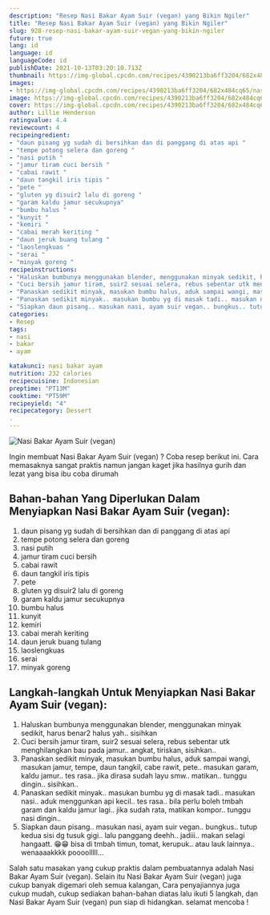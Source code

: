 ```yaml
---
description: "Resep Nasi Bakar Ayam Suir (vegan) yang Bikin Ngiler"
title: "Resep Nasi Bakar Ayam Suir (vegan) yang Bikin Ngiler"
slug: 928-resep-nasi-bakar-ayam-suir-vegan-yang-bikin-ngiler
future: true
lang: id
language: id
languageCode: id
publishDate: 2021-10-13T03:20:10.713Z 
thumbnail: https://img-global.cpcdn.com/recipes/4390213ba6ff3204/682x484cq65/nasi-bakar-ayam-suir-vegan-foto-resep-utama.png
images:
- https://img-global.cpcdn.com/recipes/4390213ba6ff3204/682x484cq65/nasi-bakar-ayam-suir-vegan-foto-resep-utama.png
image: https://img-global.cpcdn.com/recipes/4390213ba6ff3204/682x484cq65/nasi-bakar-ayam-suir-vegan-foto-resep-utama.png
cover: https://img-global.cpcdn.com/recipes/4390213ba6ff3204/682x484cq65/nasi-bakar-ayam-suir-vegan-foto-resep-utama.png
author: Lillie Henderson
ratingvalue: 4.4
reviewcount: 4
recipeingredient:
- "daun pisang yg sudah di bersihkan dan di panggang di atas api "
- "tempe potong selera dan goreng "
- "nasi putih "
- "jamur tiram cuci bersih "
- "cabai rawit "
- "daun tangkil iris tipis "
- "pete "
- "gluten yg disuir2 lalu di goreng "
- "garam kaldu jamur secukupnya"
- "bumbu halus "
- "kunyit "
- "kemiri "
- "cabai merah keriting "
- "daun jeruk buang tulang "
- "laoslengkuas "
- "serai "
- "minyak goreng "
recipeinstructions:
- "Haluskan bumbunya menggunakan blender, menggunakan minyak sedikit, harus benar2 halus yah.. sisihkan"
- "Cuci bersih jamur tiram, suir2 sesuai selera, rebus sebentar utk menghilangkan bau pada jamur.. angkat, tiriskan, sisihkan.."
- "Panaskan sedikit minyak, masukan bumbu halus, aduk sampai wangi, masukan jamur, tempe, daun tangkil, cabe rawit, pete.. masukan garam, kaldu jamur.. tes rasa.. jika dirasa sudah layu smw.. matikan.. tunggu dingin.. sisihkan.."
- "Panaskan sedikit minyak.. masukan bumbu yg di masak tadi.. masukan nasi.. aduk menggunkan api kecil.. tes rasa.. bila perlu boleh tmbah garam dan kaldu jamur lagi.. jika sudah rata, matikan kompor.. tunggu nasi dingin.."
- "Siapkan daun pisang.. masukan nasi, ayam suir vegan.. bungkus.. tutup kedua sisi dg tusuk gigi.. lalu panggang deehh.. jadiii.. makan selagi hangaatt. 😁😁 bisa di tmbah timun, tomat, kerupuk.. atau lauk lainnya.. wenaaaakkkk poooolllll..."
categories:
- Resep
tags:
- nasi
- bakar
- ayam

katakunci: nasi bakar ayam 
nutrition: 232 calories
recipecuisine: Indonesian
preptime: "PT13M"
cooktime: "PT59M"
recipeyield: "4"
recipecategory: Dessert
. 
---
```



![Nasi Bakar Ayam Suir (vegan)](https://img-global.cpcdn.com/recipes/4390213ba6ff3204/682x484cq65/nasi-bakar-ayam-suir-vegan-foto-resep-utama.png)

Ingin membuat Nasi Bakar Ayam Suir (vegan) ? Coba resep berikut ini. Cara memasaknya sangat praktis namun jangan kaget jika hasilnya gurih dan lezat yang bisa ibu coba dirumah

<!--inarticleads1-->

## Bahan-bahan Yang Diperlukan Dalam Menyiapkan Nasi Bakar Ayam Suir (vegan):

1. daun pisang yg sudah di bersihkan dan di panggang di atas api 
1. tempe potong selera dan goreng 
1. nasi putih 
1. jamur tiram cuci bersih 
1. cabai rawit 
1. daun tangkil iris tipis 
1. pete 
1. gluten yg disuir2 lalu di goreng 
1. garam kaldu jamur secukupnya
1. bumbu halus 
1. kunyit 
1. kemiri 
1. cabai merah keriting 
1. daun jeruk buang tulang 
1. laoslengkuas 
1. serai 
1. minyak goreng 



<!--inarticleads2-->

## Langkah-langkah Untuk Menyiapkan Nasi Bakar Ayam Suir (vegan):

1. Haluskan bumbunya menggunakan blender, menggunakan minyak sedikit, harus benar2 halus yah.. sisihkan
1. Cuci bersih jamur tiram, suir2 sesuai selera, rebus sebentar utk menghilangkan bau pada jamur.. angkat, tiriskan, sisihkan..
1. Panaskan sedikit minyak, masukan bumbu halus, aduk sampai wangi, masukan jamur, tempe, daun tangkil, cabe rawit, pete.. masukan garam, kaldu jamur.. tes rasa.. jika dirasa sudah layu smw.. matikan.. tunggu dingin.. sisihkan..
1. Panaskan sedikit minyak.. masukan bumbu yg di masak tadi.. masukan nasi.. aduk menggunkan api kecil.. tes rasa.. bila perlu boleh tmbah garam dan kaldu jamur lagi.. jika sudah rata, matikan kompor.. tunggu nasi dingin..
1. Siapkan daun pisang.. masukan nasi, ayam suir vegan.. bungkus.. tutup kedua sisi dg tusuk gigi.. lalu panggang deehh.. jadiii.. makan selagi hangaatt. 😁😁 bisa di tmbah timun, tomat, kerupuk.. atau lauk lainnya.. wenaaaakkkk poooolllll...




Salah satu masakan yang cukup praktis dalam pembuatannya adalah  Nasi Bakar Ayam Suir (vegan). Selain itu  Nasi Bakar Ayam Suir (vegan)  juga cukup banyak digemari oleh semua kalangan, Cara penyajiannya juga cukup mudah, cukup sediakan bahan-bahan diatas lalu ikuti 5 langkah, dan  Nasi Bakar Ayam Suir (vegan)  pun siap di hidangkan. selamat mencoba !
